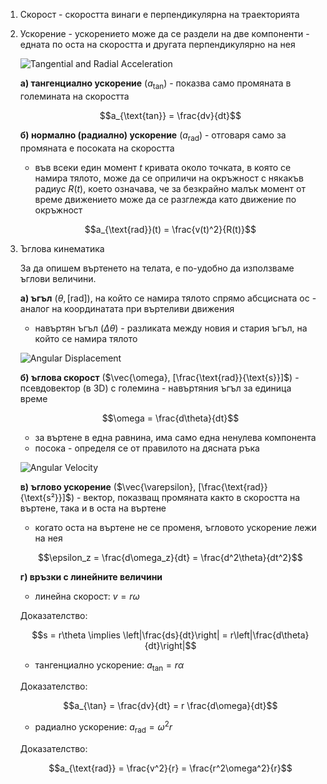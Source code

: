 1. Скорост - скоростта винаги е перпендикулярна на траекторията

2. Ускорение - ускорението може да се раздели на две компоненти - едната по оста на скоростта и другата перпендикулярно на нея
	
	![Tangential and Radial Acceleration](Tangential%20and%20Radial%20Acceleration.png)
	
	**а) тангенциално ускорение** ($a_{\text{tan}}$) - показва само промяната в големината на скоростта
	
	$$a_{\text{tan}} = \frac{dv}{dt}$$
	
	**б) нормално (радиално) ускорение** ($a_{\text{rad}}$) - отговаря само за промяната е посоката на скоростта
	- във всеки един момент $t$ кривата около точката, в която се намира тялото, може да се оприличи на окръжност с някакъв радиус $R(t)$, което означава, че за безкрайно малък момент от време движението може да се разглежда като движение по окръжност
	
	$$a_{\text{rad}}(t) = \frac{v(t)^2}{R(t)}$$

3. Ъглова кинематика

	За да опишем въртенето на телата, е по-удобно да използваме ъглови величини.

	**а) ъгъл** $(\theta, [\text{rad}])$, на който се намира тялото спрямо абсцисната ос - аналог на  координатата при въртеливи движения
	- навъртян ъгъл ($\Delta \theta$) - разликата между новия и стария ъгъл, на който се намира тялото

	![Angular Displacement](Angular%20Displacement.png)
	
	**б) ъглова скорост** ($\vec{\omega}, [\frac{\text{rad}}{\text{s}}]$) - псевдовектор (в 3D) с големина - навъртяния ъгъл за единица време

	$$\omega = \frac{d\theta}{dt}$$

	- за въртене в една равнина, има само една ненулева компонента
	- посока - определя се от правилото на дясната ръка
	
	![Angular Velocity](Angular%20Velocity.jpg)
		
	**в) ъглово ускорение** ($\vec{\varepsilon}, [\frac{\text{rad}}{\text{s²}}]$) - вектор, показващ промяната както в скоростта на въртене, така и в оста на въртене
	- когато оста на въртене не се променя, ъгловото ускорение лежи на нея
	
	$$\epsilon_z = \frac{d\omega_z}{dt} = \frac{d^2\theta}{dt^2}$$
	
	**г) връзки с линейните величини**
	- линейна скорост: $v = r\omega$
	
	Доказателство:
	
	$$s = r\theta \implies \left|\frac{ds}{dt}\right| = r\left|\frac{d\theta}{dt}\right|$$
	
	- тангенциално ускорение: $a_{\tan} = r\alpha$
	
	Доказателство:
	
	$$a_{\tan} = \frac{dv}{dt} = r \frac{d\omega}{dt}$$
	
	- радиално ускорение: $a_{\text{rad}} = \omega^2 r$
	
	Доказателство:
	
	$$a_{\text{rad}} = \frac{v^2}{r} = \frac{r^2\omega^2}{r}$$
